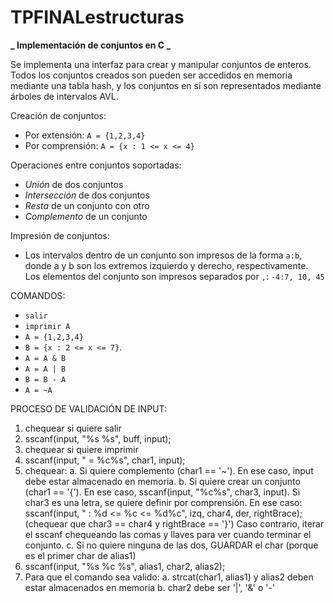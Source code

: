 # TPFINALestructuras

**_ Implementación de conjuntos en C _**

Se implementa una interfaz para crear y manipular conjuntos de enteros. Todos los conjuntos creados son pueden ser accedidos en memoria mediante una tabla hash, y los conjuntos en sí son representados mediante árboles de intervalos AVL.

Creación de conjuntos:

- Por extensión: `A = {1,2,3,4}`
- Por comprensión: `A = {x : 1 <= x <= 4}`

Operaciones entre conjuntos soportadas:

- _Unión_ de dos conjuntos
- _Intersección_ de dos conjuntos
- _Resta_ de un conjunto con otro
- _Complemento_ de un conjunto

Impresión de conjuntos:

- Los intervalos dentro de un conjunto son impresos de la forma `a:b`, donde a y b son los extremos izquierdo y derecho, respectivamente. Los elementos del conjunto son impresos separados por `,`: `-4:7, 10, 45`

COMANDOS:

- `salir`
- `imprimir A`
- `A = {1,2,3,4}`
- `B = {x : 2 <= x <= 7}`.
- `A = A & B`
- `A = A | B`
- `B = B - A`
- `A = ~A`

PROCESO DE VALIDACIÓN DE INPUT:


1. chequear si quiere salir
2. sscanf(input, "%s %s", buff, input);
3. chequear si quiere imprimir
4. sscanf(input, " = %c%s", char1, input);
5. chequear:
      a. Si quiere complemento (char1 == '~'). En ese caso, input debe estar almacenado en memoria.
      b. Si quiere crear un conjunto (char1 == '{'). En ese caso, 
         sscanf(input, "%c%s", char3, input). Si char3 es una letra, se quiere definir por comprensión.
         En ese caso: sscanf(input, " : %d <= %c <= %d%c", izq, char4, der, rightBrace); (chequear que char3 == char4 y rightBrace == '}')
         Caso contrario, iterar el sscanf chequeando las comas y llaves para ver cuando terminar el conjunto.
      c. Si no quiere ninguna de las dos, GUARDAR el char (porque es el primer char de alias1)
6. sscanf(input, "%s %c %s", alias1, char2, alias2);
7. Para que el comando sea valido:
      a. strcat(char1, alias1) y alias2 deben estar almacenados en memoria
      b. char2 debe ser '|', '&' o '-'
